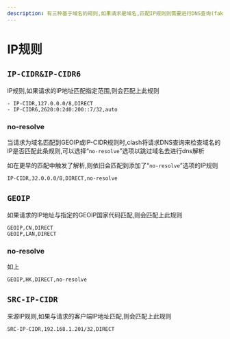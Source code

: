 ```yaml
---
description: 有三种基于域名的规则,如果请求是域名,匹配IP规则则需要进行DNS查询(fake-ip)
---
```


# IP规则

## **`IP-CIDR&IP-CIDR6`**

IP规则,如果请求的IP地址匹配指定范围,则会匹配上此规则

```
- IP-CIDR,127.0.0.0/8,DIRECT
- IP-CIDR6,2620:0:2d0:200::7/32,auto
```

### **no-resolve**

当请求为域名匹配到GEOIP或IP-CIDR规则时,clash将请求DNS查询来检查域名的IP是否匹配此条规则,可以选择“`no-resolve`”选项以跳过域名去进行dns解析

如在更早的匹配中触发了解析,则依旧会匹配到添加了“`no-resolve`”选项的IP规则

```
IP-CIDR,32.0.0.0/8,DIRECT,no-resolve
```

## **`GEOIP`**

如果请求的IP地址与指定的GEOIP国家代码匹配,则会匹配上此规则

```
GEOIP,CN,DIRECT
GEOIP,LAN,DIRECT
```

### **no-resolve**

如上

```
GEOIP,HK,DIRECT,no-resolve
```

## `SRC-IP-CIDR`

来源IP规则,如果与请求的客户端IP地址匹配,则会匹配上此规则

```
SRC-IP-CIDR,192.168.1.201/32,DIRECT
```
